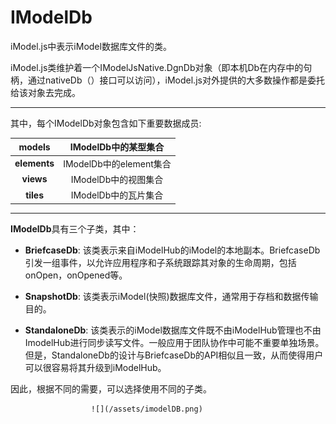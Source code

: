 # **IModelDb**

iModel.js中表示iModel数据库文件的类。

iModel.js类维护着一个IModelJsNative.DgnDb对象（即本机Db在内存中的句柄，通过nativeDb（）接口可以访问），iModel.js对外提供的大多数操作都是委托给该对象去完成。

---

其中，每个IModelDb对象包含如下重要数据成员:

| models | IModelDb中的某型集合 |
| :---: | :---: |
| **elements** | IModelDb中的element集合 |
| **views** | IModelDb中的视图集合 |
| **tiles** | IModelDb中的瓦片集合 |

---

**IModelDb**具有三个子类，其中：

* **BriefcaseDb**: 该类表示来自iModelHub的iModel的本地副本。BriefcaseDb引发一组事件，以允许应用程序和子系统跟踪其对象的生命周期，包括onOpen，onOpened等。

* **SnapshotDb**: 该类表示iModel\(快照\)数据库文件，通常用于存档和数据传输目的。

* **StandaloneDb**: 该类表示的iModel数据库文件既不由iModelHub管理也不由ImodelHub进行同步读写文件。一般应用于团队协作中可能不重要单独场景。但是，StandaloneDb的设计与BriefcaseDb的API相似且一致，从而使得用户可以很容易将其升级到iModelHub。

因此，根据不同的需要，可以选择使用不同的子类。



                      ![](/assets/imodelDB.png)


